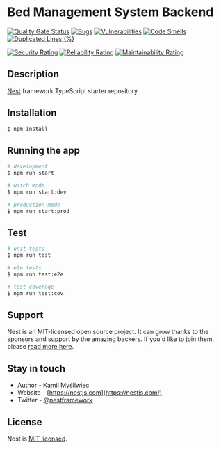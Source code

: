 # Bed Management System Backend

[![Quality Gate Status](https://sonarcloud.io/api/project_badges/measure?project=lukeol11_Bed-Management-System-Backend&metric=alert_status)](https://sonarcloud.io/summary/new_code?id=lukeol11_Bed-Management-System-Backend)
[![Bugs](https://sonarcloud.io/api/project_badges/measure?project=lukeol11_Bed-Management-System-Backend&metric=bugs)](https://sonarcloud.io/summary/new_code?id=lukeol11_Bed-Management-System-Backend)
[![Vulnerabilities](https://sonarcloud.io/api/project_badges/measure?project=lukeol11_Bed-Management-System-Backend&metric=vulnerabilities)](https://sonarcloud.io/summary/new_code?id=lukeol11_Bed-Management-System-Backend)
[![Code Smells](https://sonarcloud.io/api/project_badges/measure?project=lukeol11_Bed-Management-System-Backend&metric=code_smells)](https://sonarcloud.io/summary/new_code?id=lukeol11_Bed-Management-System-Backend)
[![Duplicated Lines (%)](https://sonarcloud.io/api/project_badges/measure?project=lukeol11_Bed-Management-System-Backend&metric=duplicated_lines_density)](https://sonarcloud.io/summary/new_code?id=lukeol11_Bed-Management-System-Backend)

[![Security Rating](https://sonarcloud.io/api/project_badges/measure?project=lukeol11_Bed-Management-System-Backend&metric=security_rating)](https://sonarcloud.io/summary/new_code?id=lukeol11_Bed-Management-System-Backend)
[![Reliability Rating](https://sonarcloud.io/api/project_badges/measure?project=lukeol11_Bed-Management-System-Backend&metric=reliability_rating)](https://sonarcloud.io/summary/new_code?id=lukeol11_Bed-Management-System-Backend)
[![Maintainability Rating](https://sonarcloud.io/api/project_badges/measure?project=lukeol11_Bed-Management-System-Backend&metric=sqale_rating)](https://sonarcloud.io/summary/new_code?id=lukeol11_Bed-Management-System-Backend)

## Description

[Nest](https://github.com/nestjs/nest) framework TypeScript starter repository.

## Installation

```bash
$ npm install
```

## Running the app

```bash
# development
$ npm run start

# watch mode
$ npm run start:dev

# production mode
$ npm run start:prod
```

## Test

```bash
# unit tests
$ npm run test

# e2e tests
$ npm run test:e2e

# test coverage
$ npm run test:cov
```

## Support

Nest is an MIT-licensed open source project. It can grow thanks to the sponsors and support by the amazing backers. If you'd like to join them, please [read more here](https://docs.nestjs.com/support).

## Stay in touch

-   Author - [Kamil Myśliwiec](https://kamilmysliwiec.com)
-   Website - [https://nestjs.com](https://nestjs.com/)
-   Twitter - [@nestframework](https://twitter.com/nestframework)

## License

Nest is [MIT licensed](LICENSE).

